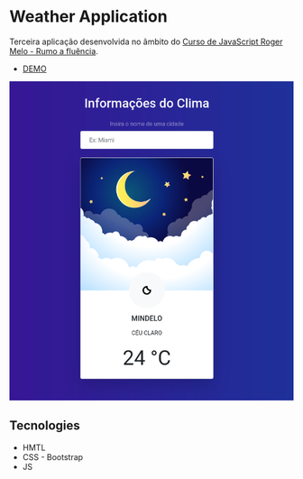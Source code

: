 # Weather Application

Terceira aplicação desenvolvida no âmbito do [Curso de JavaScript Roger Melo - Rumo a fluência](https://github.com/roger-melo-treinamentos/curso-de-js-roger-melo/).

- [DEMO](https://weather-application-cjrm.netlify.app/)

<img src="demo.png" alt="screenshot">

## Tecnologies

- HMTL
- CSS - Bootstrap
- JS
